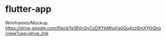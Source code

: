 # flutter-app

Wireframes/Mockup:
https://drive.google.com/file/d/1s1BVcQyCzDXYkMhoFa0Qu4zz6mXYGQhq/view?usp=drive_link
